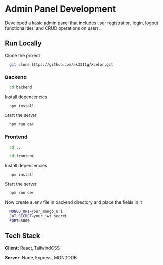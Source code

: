 
# Admin Panel Development

Developed a basic admin panel that includes user registration, login, logout
functionalities, and CRUD operations on users.




## Run Locally

Clone the project

```bash
  git clone https://github.com/ak3311g/Xcelor.git
```

### Backend

```bash
  cd backend
```

Install dependencies

```bash
  npm install
```

Start the server

```bash
  npm run dev
```

### Frontend

```bash
  cd ..
```

```bash
  cd frontend
```

Install dependencies

```bash
  npm install
```

Start the server

```bash
  npm run dev
```

Now create a .env file in backend directory and place the fields in it

```bash
  MONGO_URI=your_mongo_uri
  JWT_SECRET=your_jwt_secret
  PORT=5000
```

## Tech Stack

**Client:** React, TailwindCSS

**Server:** Node, Express, MONGODB


